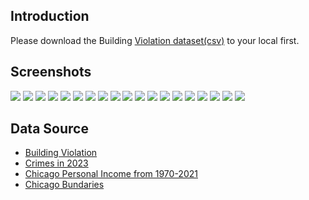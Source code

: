 ## Introduction
Please download the Building [Violation dataset(csv)](https://data.cityofchicago.org/Buildings/Building-Violations/22u3-xenr) to your local first.

## Screenshots
<img src="./screenshots/1-1-1.png">
<img src="./screenshots/1-1-2.png">
<img src="./screenshots/1-1-3.png">
<img src="./screenshots/1-1-4.png">
<img src="./screenshots/folium_map.png">
<img src="./screenshots/1-2-1.png">
<img src="./screenshots/1-2-2.png">
<img src="./screenshots/2-1-1.png">
<img src="./screenshots/2-1-1(1).png">
<img src="./screenshots/2-2-1.png">
<img src="./screenshots/2-2-2.png">
<img src="./screenshots/2-3-2.png">
<img src="./screenshots/2-4-1.png">
<img src="./screenshots/2-4-1(1).png">
<img src="./screenshots/2-4-2(1).png">
<img src="./screenshots/3-1-1.png">
<img src="./screenshots/3-1-2.png">
<img src="./screenshots/4-1-1.png">
<img src="./screenshots/4-1-2.png">

## Data Source 
- [Building Violation](https://data.cityofchicago.org/Buildings/Building-Violations/22u3-xenr)
- [Crimes in 2023](https://data.cityofchicago.org/Public-Safety/Crimes-2023/xguy-4ndq)
- [Chicago Personal Income from 1970-2021](https://fred.stlouisfed.org/series/CHIC917PCPI)
- [Chicago Bundaries](https://fmiranda.me/courses/cs424-fall-2023/lab-1/boundaries-zipcode.geojson)
